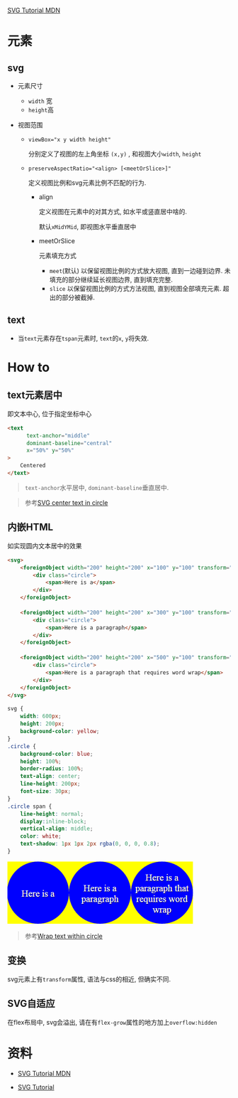 [SVG Tutorial MDN](https://developer.mozilla.org/en-US/docs/Web/SVG/Tutorial)

# 元素

## svg

* 元素尺寸

  * `width` 宽
  * `height`高

* 视图范围

  * `viewBox="x y width height"`

    分别定义了视图的左上角坐标 `(x,y)` , 和视图大小`width`, `height`

  * `preserveAspectRatio="<align> [<meetOrSlice>]"`

    定义视图比例和svg元素比例不匹配的行为.

    * align

      定义视图在元素中的对其方式, 如水平或竖直居中啥的.

      默认`xMidYMid`, 即视图水平垂直居中

    * meetOrSlice

      元素填充方式

      * `meet`(默认) 以保留视图比例的方式放大视图, 直到一边碰到边界. 未填充的部分继续延长视图边界, 直到填充完整.
      * `slice` 以保留视图比例的方式方法视图, 直到视图全部填充元素. 超出的部分被截掉.

## text

* 当`text`元素存在`tspan`元素时, `text`的`x`, `y`将失效.

# How to

## text元素居中

即文本中心, 位于指定坐标中心

```html
<text 
      text-anchor="middle" 
      dominant-baseline="central" 
      x="50%" y="50%"
>
    Centered
</text>
```

> `text-anchor`水平居中, `dominant-baseline`垂直居中.

> 参考[SVG center text in circle](https://stackoverflow.com/a/60919616/12574399)

## 内嵌HTML

如实现圆内文本居中的效果

```html
<svg>
    <foreignObject width="200" height="200" x="100" y="100" transform="translate(-100,-100)">
        <div class="circle">
            <span>Here is a</span>
        </div>
    </foreignObject>

    <foreignObject width="200" height="200" x="300" y="100" transform="translate(-100,-100)">
        <div class="circle">
            <span>Here is a paragraph</span>
        </div>
    </foreignObject>

    <foreignObject width="200" height="200" x="500" y="100" transform="translate(-100,-100)">
        <div class="circle">
            <span>Here is a paragraph that requires word wrap</span>
        </div>
    </foreignObject>
</svg>
```

```css
svg {
    width: 600px;
    height: 200px;
    background-color: yellow;
}
.circle {
    background-color: blue;
    height: 100%;
    border-radius: 100%;
    text-align: center;
    line-height: 200px;
    font-size: 30px;
}
.circle span {
    line-height: normal;
    display:inline-block;
    vertical-align: middle;
    color: white;
    text-shadow: 1px 1px 2px rgba(0, 0, 0, 0.8);
}
```

![image-20200623114424332](.SVG/image-20200623114424332.png)

> 参考[Wrap text within circle](https://stackoverflow.com/a/30933053/12574399)

## 变换

svg元素上有`transform`属性, 语法与css的相近, 但确实不同.

## SVG自适应

在flex布局中, svg会溢出, 请在有`flex-grow`属性的地方加上`overflow:hidden`

# 资料

* [SVG Tutorial MDN](https://developer.mozilla.org/en-US/docs/Web/SVG/Tutorial)

* [SVG Tutorial](http://tutorials.jenkov.com/svg/index.html)